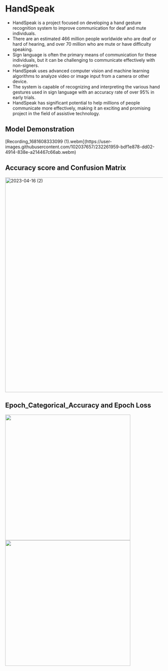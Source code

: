   <h1>HandSpeak</h1> 
   
* HandSpeak is a project focused on developing a hand gesture recognition system to improve communication for deaf and mute individuals.
* There are an estimated 466 million people worldwide who are deaf or hard of hearing, and over 70 million who are mute or have difficulty speaking.
* Sign language is often the primary means of communication for these individuals, but it can be challenging to communicate effectively with non-signers.
* HandSpeak uses advanced computer vision and machine learning algorithms to analyze video or image input from a camera or other device.
* The system is capable of recognizing and interpreting the various hand gestures used in sign language with an accuracy rate of over 95% in early trials.
* HandSpeak has significant potential to help millions of people communicate more effectively, making it an exciting and promising project in the field of assistive technology.
<h2> Model Demonstration</h2>
[Recording_1681608333099 (1).webm](https://user-images.githubusercontent.com/102037657/232261959-bdf1e878-dd02-4914-838e-a214467c66ab.webm)

<h2> Accuracy score and Confusion Matrix</h2>

<img width="684" alt="2023-04-16 (2)" src="https://user-images.githubusercontent.com/102037657/232261834-9fffac08-b441-4b73-b30d-9f9ee2fc4279.png">

<h2> Epoch_Categorical_Accuracy and Epoch Loss</h2>
<p float="left">
<img src="https://user-images.githubusercontent.com/102037657/232261835-0a009682-63b1-41c7-bdbc-e46d6e8f6229.png" width="400">
<img src="https://user-images.githubusercontent.com/102037657/232261837-5f05af1b-3ed2-440b-88b5-1a0e8f6752fc.png" width="400"height="400">
</p>
